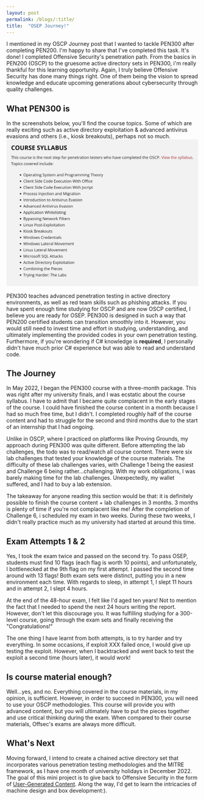 ```yaml
---
layout: post
permalink: /blogs/:title/
title:  "OSEP Journey!"
---
```


I mentioned in my OSCP Journey post that I wanted to tackle PEN300 after completing PEN200. I'm happy to share that I've completed this task. It's done! I completed Offensive Security's penetration path. From the basics in PEN200 (OSCP) to the gruesome active directory sets in PEN300, i'm really thankful for this learning opportunity. Again, I truly believe Offensive Security has done many things right. One of them being the vision to spread knowledge and educate upcoming generations about cybersecurity through quality challenges.

## What PEN300 is
In the screenshots below, you'll find the course topics. Some of which are really exciting such as active directory exploitation & advanced antivirus evasions and others (i.e., kiosk breakouts), perhaps not so much. 
![](/screenshots/osep-journey/2022-10-20_02-40.png)

PEN300 teaches advanced penetration testing in active directory environments, as well as red team skills such as phishing attacks. If you have spent enough time studying for OSCP and are now OSCP certified, I believe you are ready for OSEP. PEN300 is designed in such a way that PEN200 certified students can transition smoothly into it. However, you would still need to invest time and effort in studying, understanding, and ultimately implementing the provided codes in your own penetration testing. Furthermore, if you're wondering if C# knowledge is **required**, I personally didn't have much prior C# experience but was able to read and understand code.


## The Journey
In May 2022, I began the PEN300 course with a three-month package. This was right after my university finals, and I was ecstatic about the course syllabus. I have to admit that I became quite complacent in the early stages of the course. I could have finished the course content in a month because I had so much free time, but I didn't. I completed roughly half of the course content and had to struggle for the second and third months due to the start of an internship that I had ongoing.

Unlike in OSCP, where I practiced on platforms like Proving Grounds, my approach during PEN300 was quite different. Before attempting the lab challenges, the todo was to read/watch all course content. There were six lab challenges that tested your knowledge of the course materials. The difficulty of these lab challenges varies, with Challenge 1 being the easiest and Challenge 6 being rather...challenging. With my work obligations, I was barely making time for the lab challenges. Unexpectedly, my wallet suffered, and I had to buy a lab extension. 

The takeaway for anyone reading this section would be that: it is definitely possible to finish the course content + lab challenges in 3 months. 3 months is plenty of time if you're not complacent like me! After the completion of Challenge 6, i scheduled my exam in two weeks. During these two weeks, I didn't really practice much as my university had started at around this time. 

## Exam Attempts 1 & 2
Yes, I took the exam twice and passed on the second try. To pass OSEP, students must find 10 flags (each flag is worth 10 points), and unfortunately, I bottlenecked at the 9th flag on my first attempt. I passed the second time around with 13 flags! Both exam sets were distinct, putting you in a new environment each time. With regards to sleep, in attempt 1, I slept 11 hours and in attempt 2, I slept 4 hours. 

At the end of the 48-hour exam, I felt like I'd aged ten years! Not to mention the fact that I needed to spend the next 24 hours writing the report. However, don't let this discourage you. It was fulfilling studying for a 300-level course, going through the exam sets and finally receiving the "Congratulations!"

The one thing I have learnt from both attempts, is to try harder and try everything. In some occasions, if exploit XXX failed once, I would give up testing the exploit. However, when I backtracked and went back to test the exploit a second time (hours later), it would work! 

## Is course material enough?
Well...yes, and no. Everything covered in the course materials, in my opinion, is sufficient. However, in order to succeed in PEN300, you will need to use your OSCP methodologies. This course will provide you with advanced content, but you will ultimately have to put the pieces together and use critical thinking during the exam. When compared to their course materials, Offsec's exams are always more difficult.

## What's Next
Moving forward, I intend to create a chained active directory set that incorporates various penetration testing methodologies and the MITRE framework, as I have one month of university holidays in December 2022. The goal of this mini project is to give back to Offensive Security in the form of [User-Generated Content](https://www.offensive-security.com/labs/submit/). Along the way, I'd get to learn the intricacies of machine design and box development:).